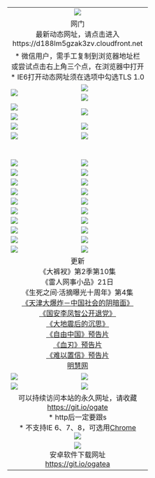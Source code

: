 ﻿<table>
  <tr></tr>
  <tr><td colspan=2 align=center><img src="https://cloud.githubusercontent.com/assets/11880933/13434984/f430fae2-e012-11e5-814f-c2df1e82b247.jpg" /></td></tr>
  <tr><td colspan=2 align=center>网门<br>最新动态网址，请点击进入
<br>https://d188lm5gzak3zv.cloudfront.net
    </td>
  </tr>
  <tr>
    <td colspan=2 align=center>* 微信用户，需手工复制到浏览器地址栏<br>或尝试点击右上角三个点，在浏览器中打开
    <br>* IE6打开动态网址须在选项中勾选TLS 1.0</td>
  </tr>
  <tr>
    <td rowspan=2><a href="https://d188lm5gzak3zv.cloudfront.net/ogUP.aspx?name=11DKC.mp4&list=11DKC" target="_blank"><img src="https://d188lm5gzak3zv.cloudfront.net/Up/11DKC1.jpg" /></a></td> 
    <td><div><a href="https://d188lm5gzak3zv.cloudfront.net/ogUP.aspx?name=LRWS.mp4&list=LRWS" target="_blank"><img src="https://d188lm5gzak3zv.cloudfront.net/Up/LRWS.jpg" /></a></td>
   </tr>
  <tr>
    <td><a href="https://d188lm5gzak3zv.cloudfront.net/ogNiceVedio.aspx" target="_blank"><img src="https://d188lm5gzak3zv.cloudfront.net/Up/11TGKDY.jpg" /></a></td>
  </tr>
  <tr>
    <td><a href="https://d188lm5gzak3zv.cloudfront.net/ogUP.aspx?name=JQR.mp4&count=2" target="_blank"><img src="https://d188lm5gzak3zv.cloudfront.net/Up/JQR.jpg" /></a></td>   
    <td rowspan=2><a href="https://d188lm5gzak3zv.cloudfront.net/ogUP.aspx?name=JP.mp4&count=9" target="_blank"><img src="https://d188lm5gzak3zv.cloudfront.net/Up/JP.jpg" /></td>
  </tr>
  <tr>
    <td><a href="https://d188lm5gzak3zv.cloudfront.net/ogUP.aspx?name=WH.mp4" target="_blank"><img src="https://d188lm5gzak3zv.cloudfront.net/Up/WH.jpg" /></a></td>
  </tr>
  <tr>
    <td><a href="https://d188lm5gzak3zv.cloudfront.net/ogUP.aspx?name=SSZJ.mp4&list=SSZJ" target="_blank"><img src="https://d188lm5gzak3zv.cloudfront.net/Up/SSZJ.jpg" /></a></td>
    <td><a href="https://d188lm5gzak3zv.cloudfront.net/ogUP.aspx?name=1XQK.mp4&count=13" target="_blank"><img src="https://d188lm5gzak3zv.cloudfront.net/Up/1XQK.jpg" /></a</td>
  </tr>
  <tr>
    <td><a href="https://d188lm5gzak3zv.cloudfront.net/ogUP.aspx?name=ZY.mp4&count=2015|16" target="_blank"><img src="https://d188lm5gzak3zv.cloudfront.net/Up/ZY.jpg" /></a</td>
    <td><a href="https://d188lm5gzak3zv.cloudfront.net/ogUP.aspx?name=XTFY.mp4&count=B|2,A|24" target="_blank"><img src="https://d188lm5gzak3zv.cloudfront.net/Up/XTFY.jpg" /></a></td>
  </tr>
  <tr height="40">
  </tr>
  <tr>
    <td><a href="https://d188lm5gzak3zv.cloudfront.net/ogUP.aspx?name=4SQQ.mp4&list=4SQQ" target="_blank"><img src="https://d188lm5gzak3zv.cloudfront.net/Up/4SQQ0.jpg"/></a></td>
    <td><a href="https://d188lm5gzak3zv.cloudfront.net/ogUP.aspx?name=4SHQ.mp4&list=4SHQ" target="_blank"><img src="https://d188lm5gzak3zv.cloudfront.net/Up/4SHQ0.jpg"/></a></td>
  </tr>
  <tr>
    <td><a href="https://d188lm5gzak3zv.cloudfront.net/ogUP.aspx?name=4SZG.mp4&list=4SZG" target="_blank"><img src="https://d188lm5gzak3zv.cloudfront.net/Up/4SZG0.jpg"/></a></td>
    <td><a href="https://d188lm5gzak3zv.cloudfront.net/ogUP.aspx?name=4SDJ.mp4&list=4SDJ" target="_blank"><img src="https://d188lm5gzak3zv.cloudfront.net/Up/4SDJ0.jpg"/></a></td>
  </tr>
  <tr>
    <td><a href="https://d188lm5gzak3zv.cloudfront.net/ogUP.aspx?name=4SGX.mp4&list=4SGX" target="_blank"><img src="https://d188lm5gzak3zv.cloudfront.net/Up/4SGX0.jpg"/></a></td>
    <td><a href="https://d188lm5gzak3zv.cloudfront.net/ogUP.aspx?name=4SHD.mp4&list=4SHD" target="_blank"><img src="https://d188lm5gzak3zv.cloudfront.net/Up/4SHD0.jpg"/></a></td>
  </tr>
  <tr>
    <td><a href="https://d188lm5gzak3zv.cloudfront.net/ogUP.aspx?name=4CTX.mp4&list=4CTX" target="_blank"><img src="https://d188lm5gzak3zv.cloudfront.net/Up/4CTX0.jpg"/></a></td>
    <td><a href="https://d188lm5gzak3zv.cloudfront.net/ogUP.aspx?name=4CWZ.mp4&list=4CWZ" target="_blank"><img src="https://d188lm5gzak3zv.cloudfront.net/Up/4CWZ0.jpg"/></a></td>
  </tr>
  <tr>
    <td><a href="https://d188lm5gzak3zv.cloudfront.net/onUP.aspx?name=https://d25hxnyejux8es.cloudfront.net/" target="_blank"><img src="https://d188lm5gzak3zv.cloudfront.net/Up/0DTW.jpg"/></a></td>
    <td><a href="https://d188lm5gzak3zv.cloudfront.net/onUP.aspx?name=https://d240ns8up8earz.cloudfront.net/acenter/" target="_blank"><img src="https://d188lm5gzak3zv.cloudfront.net/Up/0TDW.jpg" /></a></td>
  </tr>
  <tr>
    <td><a href="https://d188lm5gzak3zv.cloudfront.net/onUP.aspx?name=https://d4508d6vomz2p.cloudfront.net/gb/nsc413.htm" target="_blank"><img src="https://d188lm5gzak3zv.cloudfront.net/Up/0DJY.jpg" /></a></td>
    <td><a href="https://d188lm5gzak3zv.cloudfront.net/onUP.aspx?name=https://d3bxwq7vzudb5l.cloudfront.net/xtr/gb/prog204.html" target="_blank"><img src="https://d188lm5gzak3zv.cloudfront.net/Up/0XTR.jpg" /></a></td>
  </tr>
  <tr>
    <td><a href="https://d188lm5gzak3zv.cloudfront.net/onUP.aspx?name=https://d3aj00iefsmfgc.cloudfront.net/" target="_blank"><img src="https://d188lm5gzak3zv.cloudfront.net/Up/0MHW.jpg" /></a></td>
    <td><a href="https://d188lm5gzak3zv.cloudfront.net/onUP.aspx?name=https://d1sbg9daat0zu5.cloudfront.net/" target="_blank"><img src="https://d188lm5gzak3zv.cloudfront.net/Up/0ZJW.jpg" /></a></td>
  </tr>
  <tr>
    <td><a href="https://d188lm5gzak3zv.cloudfront.net/ogUP.aspx?name=0FG.zip" target="_blank"><img src="https://d188lm5gzak3zv.cloudfront.net/Up/0FG.jpg" /></a></td>
    <td><a href="https://d188lm5gzak3zv.cloudfront.net/ogUP.aspx?name=0FGA.apk" target="_blank"><img src="https://d188lm5gzak3zv.cloudfront.net/Up/0FGA.jpg" /></a></td>
  </tr>
  <tr>
    <td><a href="https://d188lm5gzak3zv.cloudfront.net/ogUP.aspx?name=0U.zip" target="_blank"><img src="https://d188lm5gzak3zv.cloudfront.net/Up/0U.jpg" /></a></td>
    <td><a href="https://d188lm5gzak3zv.cloudfront.net/ogUP.aspx?name=0UA.apk" target="_blank"><img src="https://d188lm5gzak3zv.cloudfront.net/Up/0UA.jpg" /></a></td>
  </tr>
  <tr>
    <td><a href="https://d188lm5gzak3zv.cloudfront.net/ogUP.aspx?name=0iPPOTV.zip" target="_blank"><img src="https://d188lm5gzak3zv.cloudfront.net/Up/0iPPOTV.jpg" /></a></td>
    <td><a href="https://d188lm5gzak3zv.cloudfront.net/ogUP.aspx?name=0iNTD.apk" target="_blank"><img src="https://d188lm5gzak3zv.cloudfront.net/Up/0iNTD.jpg" /></a></td>
  </tr>
  <tr>
    <td colspan=2 align=center>更新<br>
      《大裤衩》第2季第10集<br>
      《雷人网事小品》21日<br>
      《生死之间·活摘曝光十周年》第4集</a><br>
      <a href="https://d188lm5gzak3zv.cloudfront.net/ogUP.aspx?name=4TJDBZ.mp4" target="_blank">《天津大爆炸－中国社会的阴暗面》</a><br>
      <a href="https://d188lm5gzak3zv.cloudfront.net/ogUP.aspx?name=4LFZ.mp4" target="_blank">《国安李凤智公开退党》</a><br>
      <a href="https://d188lm5gzak3zv.cloudfront.net/ogUP.aspx?name=4DDZHDCS.mp4" target="_blank">《大地震后的沉思》</a><br>
      <a href="https://d188lm5gzak3zv.cloudfront.net/ogUP.aspx?name=11ZYZG0.mp4" target="_blank">《自由中国》预告片</a><br>
      <a href="https://d188lm5gzak3zv.cloudfront.net/ogUP.aspx?name=11XR.mp4" target="_blank">《血刃》预告片</a><br>
      <a href="https://d188lm5gzak3zv.cloudfront.net/ogUP.aspx?name=11NYZX.mp4&count=2" target="_blank">《难以置信》预告片</a><br>
      <a href="https://d188lm5gzak3zv.cloudfront.net/onUP.aspx?name=https://www.minghui.org/" target="_blank">明慧网</a></td>
    </td>
  </tr>
  <tr>
    <td><a href="https://d188lm5gzak3zv.cloudfront.net/ogNice.aspx" target="_blank"><img src="https://cloud.githubusercontent.com/assets/11880933/13720378/f84bb392-e841-11e5-8739-815049dd6ff8.jpg" /></a></td>
    <td><a href="https://d188lm5gzak3zv.cloudfront.net/onCO.aspx?ob=600事物&op=增删改&args=WH1~%23类型6新闻%7c%23类型6评论&mode=" target="_blank"><img src="https://cloud.githubusercontent.com/assets/11880933/13720380/04d76a16-e842-11e5-8833-e627daa88802.jpg" /></a></td> 
  </tr>
  <tr>
    <td><a href="https://d188lm5gzak3zv.cloudfront.net/ogDY.aspx" target="_blank"><img src="https://cloud.githubusercontent.com/assets/11880933/13720384/11817090-e842-11e5-9571-7dc2f1af9f42.jpg" /></a></td>
    <td><a href="https://d188lm5gzak3zv.cloudfront.net/ogST.aspx" target="_blank"><img src="https://cloud.githubusercontent.com/assets/11880933/13720385/1467ea3c-e842-11e5-86df-c96c9a556aaf.jpg" /></a></td> 
  </tr>
  <!--tr>
    <td colspan=2 align=center>
      <微信可扫描以下临时二维码<br/>https://bit.ly/1mBQHW8<br/><a href="https://d188lm5gzak3zv.cloudfront.net/Up/0WMGDL3.png" target="_blank"><img src="https://d188lm5gzak3zv.cloudfront.net/Up/0WMGD3.png"/></a>
  </tr-->
  <tr>
    <td colspan=2 align=center>可以持续访问本站的永久网址，请收藏<br/><a href="https://git.io/ogate" target="_blank">https://git.io/ogate</a><br/>* http后一定要跟s<br/>* 不支持IE 6、7、8，可选用<a href="http://www.odisk.org/Upload/0ChromePortable.zip">Chrome</a><br/><a href="https://d188lm5gzak3zv.cloudfront.net/Up/0WMGDL2.png" target="_blank"><img src="https://d188lm5gzak3zv.cloudfront.net/Up/0WMGD2.png"/></a></td>
  </tr>
  <tr>
    <td colspan=2 align=center><a href="https://d188lm5gzak3zv.cloudfront.net/ogUP.aspx?name=0oGate.apk" target="_blank"><img src="https://cloud.githubusercontent.com/assets/11880933/13720399/75e143ee-e842-11e5-9f0a-1421f423c80f.jpg" /></a><br>安卓软件下载网址<br><a href="https://git.io/ogatea">https://git.io/ogatea</a></td>
  </tr>
  <!--tr>
    <td colspan=2 align=center>可能失效的动态网址
    </td>
  </tr-->
</table>
